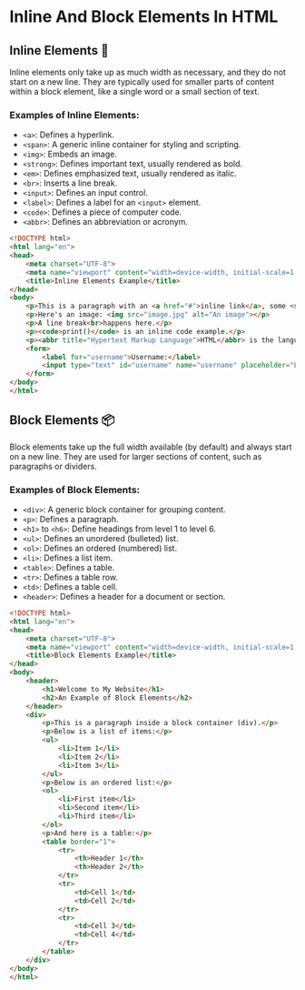 # Inline And Block Elements In HTML

## Inline Elements 🚀
Inline elements only take up as much width as necessary, and they do not start on a new line. They are typically used for smaller parts of content within a block element, like a single word or a small section of text.

### Examples of Inline Elements:
- `<a>`: Defines a hyperlink.
- `<span>`: A generic inline container for styling and scripting.
- `<img>`: Embeds an image.
- `<strong>`: Defines important text, usually rendered as bold.
- `<em>`: Defines emphasized text, usually rendered as italic.
- `<br>`: Inserts a line break.
- `<input>`: Defines an input control.
- `<label>`: Defines a label for an `<input>` element.
- `<code>`: Defines a piece of computer code.
- `<abbr>`: Defines an abbreviation or acronym.

```html
<!DOCTYPE html>
<html lang="en">
<head>
    <meta charset="UTF-8">
    <meta name="viewport" content="width=device-width, initial-scale=1.0">
    <title>Inline Elements Example</title>
</head>
<body>
    <p>This is a paragraph with an <a href="#">inline link</a>, some <strong>bold text</strong>, and some <em>italic text</em>.</p>
    <p>Here's an image: <img src="image.jpg" alt="An image"></p>
    <p>A line break<br>happens here.</p>
    <p><code>print()</code> is an inline code example.</p>
    <p><abbr title="Hypertext Markup Language">HTML</abbr> is the language of the web.</p>
    <form>
        <label for="username">Username:</label>
        <input type="text" id="username" name="username" placeholder="Enter your username">
    </form>
</body>
</html>
```

## Block Elements 📦
Block elements take up the full width available (by default) and always start on a new line. They are used for larger sections of content, such as paragraphs or dividers.


### Examples of Block Elements:
- `<div>`: A generic block container for grouping content.
- `<p>`: Defines a paragraph.
- `<h1>` to `<h6>`: Define headings from level 1 to level 6.
- `<ul>`: Defines an unordered (bulleted) list.
- `<ol>`: Defines an ordered (numbered) list.
- `<li>`: Defines a list item.
- `<table>`: Defines a table.
- `<tr>`: Defines a table row.
- `<td>`: Defines a table cell.
- `<header>`: Defines a header for a document or section.
```html
<!DOCTYPE html>
<html lang="en">
<head>
    <meta charset="UTF-8">
    <meta name="viewport" content="width=device-width, initial-scale=1.0">
    <title>Block Elements Example</title>
</head>
<body>
    <header>
        <h1>Welcome to My Website</h1>
        <h2>An Example of Block Elements</h2>
    </header>
    <div>
        <p>This is a paragraph inside a block container (div).</p>
        <p>Below is a list of items:</p>
        <ul>
            <li>Item 1</li>
            <li>Item 2</li>
            <li>Item 3</li>
        </ul>
        <p>Below is an ordered list:</p>
        <ol>
            <li>First item</li>
            <li>Second item</li>
            <li>Third item</li>
        </ol>
        <p>And here is a table:</p>
        <table border="1">
            <tr>
                <th>Header 1</th>
                <th>Header 2</th>
            </tr>
            <tr>
                <td>Cell 1</td>
                <td>Cell 2</td>
            </tr>
            <tr>
                <td>Cell 3</td>
                <td>Cell 4</td>
            </tr>
        </table>
    </div>
</body>
</html>
```
